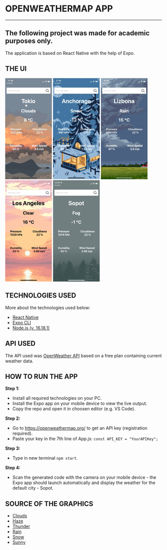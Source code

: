 # **OPENWEATHERMAP APP**
--------------------------

## **The following project was made for academic purposes only.**

The application is based on React Native with the help of Expo.

## **THE UI**
<p float="left">
    <img src="assets/screenshots/example.jpg" width="150">
    <img src="assets/screenshots/example1.jpg" width="150">
    <img src="assets/screenshots/example2.jpg" width="150">
    <img src="assets/screenshots/example3.jpg" width="150">
    <img src="assets/screenshots/example4.jpg" width="150">
</p>

## **TECHNOLOGIES USED**
More about the technologies used below:
* [React Native](https://reactnative.dev)
* [Expo CLI](https://expo.dev)
* [Node.js (v. 16.18.1)](https://nodejs.org/en/)

## **API USED**
The API used was [OpenWeather API](https://openweathermap.org) based on a free plan containing current weather data.

## **HOW TO RUN THE APP**
**Step 1:**
* Install all required technologies on your PC.
* Install the Expo app on your mobile device to view the live output.
* Copy the repo and open it in choosen editor (e.g. VS Code).

**Step 2:**
* Go to <https://openweathermap.org/> to get an API key (registration required).
* Paste your key in the 7th line of App.js: 
`const API_KEY = "YourAPIKey";`

**Step 3:**
* Type in new terminal `npm start`.

**Step 4:**
* Scan the generated code with the camera on your mobile device - the Expo app should launch automatically and display the weather for the default city - Sopot.

## SOURCE OF THE GRAPHICS
- [Clouds](https://twitter.com/16pxl/status/979134925541707778/photo/1)
- [Haze](https://www.peakpx.com/en/hd-wallpaper-desktop-vswzr)
- [Thunder](https://www.behance.net/gallery/151197543/Animated-StormThunder-Pixel-Art)
- [Rain](https://www.reddit.com/r/PixelArt/comments/5ter0b/oc_storm_pixel_dailies/)
- [Snow](https://www.reddit.com/r/PixelArt/comments/egtdr7/winter_rest_pixel_art_i_did_for_my_gf/)
- [Sunny](https://8pxl.tumblr.com/post/168550424595/favorite-art-i-made-in-2017-this-year-has-been)